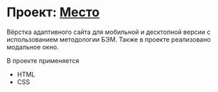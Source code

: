 # Проект: [Место](https://mymymyr.github.io/mesto-project/index.html)

Вёрстка адаптивного сайта для мобильной и десктопной версии с использованием методологии БЭМ.
Также в проекте реализовано модальное окно.

В проекте применяется
* HTML
* CSS
